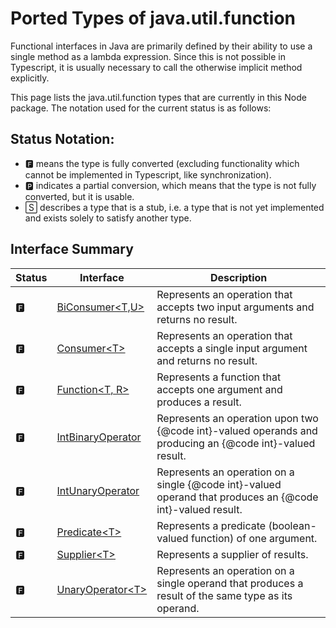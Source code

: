 # Ported Types of java.util.function

Functional interfaces in Java are primarily defined by their ability to use a single method as a lambda expression. Since this is not possible in Typescript, it is usually necessary to call the otherwise implicit method explicitly.

This page lists the java.util.function types that are currently in this Node package. The notation used for the current status is as follows:

## Status Notation:
- 🅵 means the type is fully converted (excluding functionality which cannot be implemented in Typescript, like synchronization).
- 🅿 indicates a partial conversion, which means that the type is not fully converted, but it is usable.
- 🅂 describes a type that is a stub, i.e. a type that is not yet implemented and exists solely to satisfy another type.

## Interface Summary

|Status|Interface|Description|
|---|---|---|
|🅵|[BiConsumer\<T,U>](https://docs.oracle.com/en/java/javase/11/docs/api/java.base/java/util/function/BiConsumer.html)|Represents an operation that accepts two input arguments and returns no result.|
|🅵|[Consumer\<T>](https://docs.oracle.com/en/java/javase/11/docs/api/java.base/java/util/function/Consumer.html)|Represents an operation that accepts a single input argument and returns no result.|
|🅵|[Function\<T, R>](https://docs.oracle.com/en/java/javase/11/docs/api/java.base/java/util/function/Function.html)|Represents a function that accepts one argument and produces a result.|
|🅵|[IntBinaryOperator](https://docs.oracle.com/en/java/javase/11/docs/api/java.base/java/util/function/IntBinaryOperator.html)|Represents an operation upon two {@code int}-valued operands and producing an {@code int}-valued result.|
|🅵|[IntUnaryOperator](https://docs.oracle.com/en/java/javase/11/docs/api/java.base/java/util/function/IntUnaryOperator.html)|Represents an operation on a single {@code int}-valued operand that produces an {@code int}-valued result.|
|🅵|[Predicate\<T>](https://docs.oracle.com/en/java/javase/11/docs/api/java.base/java/util/function/Predicate.html)|Represents a predicate (boolean-valued function) of one argument.|
|🅵|[Supplier\<T>](https://docs.oracle.com/en/java/javase/11/docs/api/java.base/java/util/function/Supplier.html)|Represents a supplier of results.|
|🅵|[UnaryOperator\<T>](https://docs.oracle.com/en/java/javase/11/docs/api/java.base/java/util/function/UnaryOperator.html)|Represents an operation on a single operand that produces a result of the same type as its operand.|
